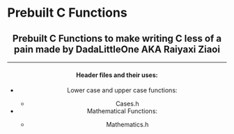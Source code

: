 # Prebuilt C Functions

<div align="center">
<h2>
    Prebuilt C Functions to make writing C less of a pain made by DadaLittleOne AKA Raiyaxi Ziaoi
</h2>
<hr>

#### Header files and their uses:

<ul>
    <li>
        Lower case and upper case functions:
    </li>
    <ul><li>Cases.h</li></ul>
    <li>
        Mathematical Functions:
    </li>
    <ul><li>Mathematics.h</li></ul>
    <ul>
